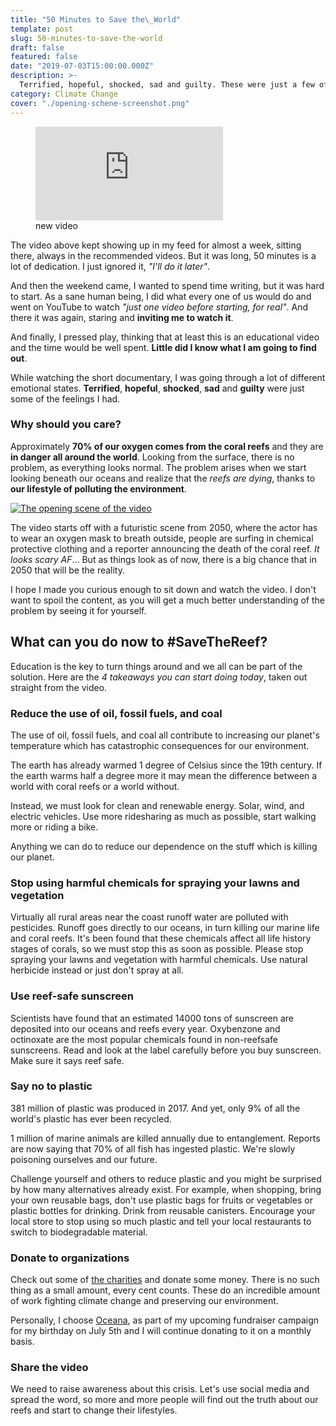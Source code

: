 ```yaml
---
title: "50 Minutes to Save the\_World"
template: post
slug: 50-minutes-to-save-the-world
draft: false
featured: false
date: "2019-07-03T15:00:00.000Z"
description: >-
  Terrified, hopeful, shocked, sad and guilty. These were just a few of the emotions I had while watching this documentary.
category: Climate Change
cover: "./opening-schene-screenshot.png"
---
```


<figure class="video_container">
  <iframe src="https://www.youtube.com/embed/UBOtj8FdJH4" frameborder="0" allowfullscreen="true"> </iframe>
  <figcaption class="md-figure-caption">new video</figcaption>
</figure>

The video above kept showing up in my feed for almost a week, sitting there, always in the recommended videos. But it was long, 50 minutes is a lot of dedication. I just ignored it, _"I'll do it later"_.

And then the weekend came, I wanted to spend time writing, but it was hard to start. As a sane human being, I did what every one of us would do and went on YouTube to watch _"just one video before starting, for real"_. And there it was again, staring and **inviting me to watch it**.

And finally, I pressed play, thinking that at least this is an educational video and the time would be well spent. **Little did I know what I am going to find out**.

While watching the short documentary, I was going through a lot of different emotional states. **Terrified**, **hopeful**, **shocked**, **sad** and **guilty** were just some of the feelings I had.

### Why should you care?

Approximately **70% of our oxygen comes from the coral reefs** and they are **in danger all around the world**. Looking from the surface, there is no problem, as everything looks normal. The problem arises when we start looking beneath our oceans and realize that the _reefs are dying_, thanks to **our lifestyle of polluting the environment**.

[![The opening scene of the video](/opening-schene-screenshot.png)](https://bit.ly/2PxBR6Y)

The video starts off with a futuristic scene from 2050, where the actor has to wear an oxygen mask to breath outside, people are surfing in chemical protective clothing and a reporter announcing the death of the coral reef. _It looks scary AF_... But as things look as of now, there is a big chance that in 2050 that will be the reality.

I hope I made you curious enough to sit down and watch the video. I don't want to spoil the content, as you will get a much better understanding of the problem by seeing it for yourself.

## What can you do now to #SaveTheReef?

Education is the key to turn things around and we all can be part of the solution. Here are the _4 takeaways you can start doing today_, taken out straight from the video.

### Reduce the use of oil, fossil fuels, and coal

The use of oil, fossil fuels, and coal all contribute to increasing our planet's temperature which has catastrophic consequences for our environment.

The earth has already warmed 1 degree of Celsius since the 19th century. If the earth warms half a degree more it may mean the difference between a world with coral reefs or a world without.

Instead, we must look for clean and renewable energy. Solar, wind, and electric vehicles. Use more ridesharing as much as possible, start walking more or riding a bike.

Anything we can do to reduce our dependence on the stuff which is killing our planet.

### Stop using harmful chemicals for spraying your lawns and vegetation

Virtually all rural areas near the coast runoff water are polluted with pesticides. Runoff goes directly to our oceans, in turn killing our marine life and coral reefs. It's been found that these chemicals affect all life history stages of corals, so we must stop this as soon as possible. Please stop spraying your lawns and vegetation with harmful chemicals. Use natural herbicide instead or just don't spray at all.

### Use reef-safe sunscreen

Scientists have found that an estimated 14000 tons of sunscreen are deposited into our oceans and reefs every year. Oxybenzone and octinoxate are the most popular chemicals found in non-reefsafe sunscreens. Read and look at the label carefully before you buy sunscreen. Make sure it says reef safe.

### Say no to plastic

381 million of plastic was produced in 2017. And yet, only 9% of all the world's plastic has ever been recycled.

1 million of marine animals are killed annually due to entanglement. Reports are now saying that 70% of all fish has ingested plastic. We're slowly poisoning ourselves and our future.

Challenge yourself and others to reduce plastic and you might be surprised by how many alternatives already exist. For example, when shopping, bring your own reusable bags, don't use plastic bags for fruits or vegetables or plastic bottles for drinking. Drink from reusable canisters. Encourage your local store to stop using so much plastic and tell your local restaurants to switch to biodegradable material.

### Donate to organizations

Check out some of [the charities](https://bit.ly/2zCMdaT) and donate some money. There is no such thing as a small amount, every cent counts. These do an incredible amount of work fighting climate change and preserving our environment.

Personally, I choose [Oceana](https://bit.ly/2zEJxJQ), as part of my upcoming fundraiser campaign for my birthday on July 5th and I will continue donating to it on a monthly basis.

### Share the video

We need to raise awareness about this crisis. Let's use social media and spread the word, so more and more people will find out the truth about our reefs and start to change their lifestyles.
